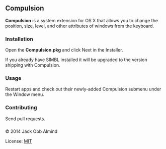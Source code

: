 ## Compulsion

**Compulsion** is a system extension for OS X that allows you to change the position, size, level, and other attributes of windows from the keyboard.


### Installation

Open the **Compulsion.pkg** and click Next in the Installer.

If you already have SIMBL installed it will be upgraded to the version shipping with Compulsion.


### Usage

Restart apps and check out their newly-added Compulsion submenu under the Window menu.


### Contributing

Send pull requests.


### 

© 2014 Jack Obb Almind

License: [MIT](http://opensource.org/licenses/MIT)

